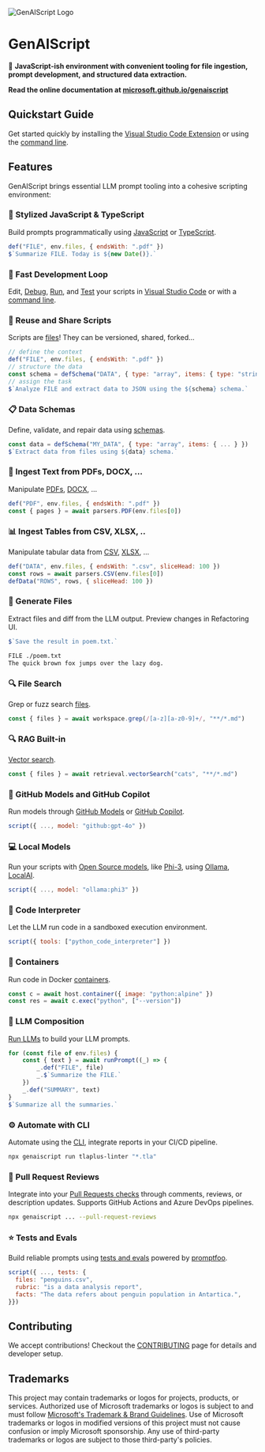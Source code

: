 ![GenAIScript Logo](./docs/public/images/favicon.png)

# GenAIScript

🚀 **JavaScript-ish environment with convenient tooling for file ingestion, prompt development, and structured data extraction.**

**Read the online documentation at [microsoft.github.io/genaiscript](https://microsoft.github.io/genaiscript/)**

## Quickstart Guide

Get started quickly by installing the [Visual Studio Code Extension](https://microsoft.github.io/genaiscript/getting-started/installation/) or using the [command line](https://microsoft.github.io/genaiscript/getting-started/installation).

## Features

GenAIScript brings essential LLM prompt tooling into a cohesive scripting environment:

### 🎨 Stylized JavaScript & TypeScript
Build prompts programmatically using [JavaScript](https://microsoft.github.io/genaiscript/reference/scripts/) or [TypeScript](https://microsoft.github.io/genaiscript/reference/scripts/typescript).

```javascript
def("FILE", env.files, { endsWith: ".pdf" })
$`Summarize FILE. Today is ${new Date()}.`
```

### 🚀 Fast Development Loop
Edit, [Debug](https://microsoft.github.io/genaiscript/getting-started/debugging-scripts/), [Run](https://microsoft.github.io/genaiscript/getting-started/running-scripts/), and [Test](https://microsoft.github.io/genaiscript/getting-started/testing-scripts/) your scripts in [Visual Studio Code](https://microsoft.github.io/genaiscript/getting-started/installation) or with a [command line](https://microsoft.github.io/genaiscript/getting-started/installation).

### 🔗 Reuse and Share Scripts
Scripts are [files](https://microsoft.github.io/genaiscript/reference/scripts/)! They can be versioned, shared, forked...

```javascript
// define the context
def("FILE", env.files, { endsWith: ".pdf" })
// structure the data
const schema = defSchema("DATA", { type: "array", items: { type: "string" } })
// assign the task
$`Analyze FILE and extract data to JSON using the ${schema} schema.`
```

### 📋 Data Schemas
Define, validate, and repair data using [schemas](https://microsoft.github.io/genaiscript/reference/scripts/schemas).

```javascript
const data = defSchema("MY_DATA", { type: "array", items: { ... } })
$`Extract data from files using ${data} schema.`
```

### 📄 Ingest Text from PDFs, DOCX, ...
Manipulate [PDFs](https://microsoft.github.io/genaiscript/reference/scripts/pdf), [DOCX](https://microsoft.github.io/genaiscript/reference/scripts/docx), ...

```javascript
def("PDF", env.files, { endsWith: ".pdf" })
const { pages } = await parsers.PDF(env.files[0])
```

### 📊 Ingest Tables from CSV, XLSX, ..
Manipulate tabular data from [CSV](https://microsoft.github.io/genaiscript/reference/scripts/csv), [XLSX](https://microsoft.github.io/genaiscript/reference/scripts/xlsx), ...

```javascript
def("DATA", env.files, { endsWith: ".csv", sliceHead: 100 })
const rows = await parsers.CSV(env.files[0])
defData("ROWS", rows, { sliceHead: 100 })
```

### 📝 Generate Files
Extract files and diff from the LLM output. Preview changes in Refactoring UI.

```javascript
$`Save the result in poem.txt.`
```

````txt
FILE ./poem.txt
The quick brown fox jumps over the lazy dog.
````

### 🔍 File Search
Grep or fuzz search [files](https://microsoft.github.io/genaiscript/reference/scripts/files).

```javascript
const { files } = await workspace.grep(/[a-z][a-z0-9]+/, "**/*.md")
```

### 🔍 RAG Built-in
[Vector search](https://microsoft.github.io/genaiscript/reference/scripts/vector-search/).

```javascript
const { files } = await retrieval.vectorSearch("cats", "**/*.md")
```

### 🐙 GitHub Models and GitHub Copilot
Run models through [GitHub Models](https://microsoft.github.io/genaiscript/getting-started/configuration/#github-models) or [GitHub Copilot](https://microsoft.github.io/genaiscript/getting-started/configuration/#github-copilot-in-visual-studio-code).

```javascript
script({ ..., model: "github:gpt-4o" })
```

### 💻 Local Models
Run your scripts with [Open Source models](https://microsoft.github.io/genaiscript/getting-started/configuration/#local-models), like [Phi-3](https://azure.microsoft.com/en-us/blog/introducing-phi-3-redefining-whats-possible-with-slms/), using [Ollama](https://ollama.com/), [LocalAI](https://localai.io/).

```javascript
script({ ..., model: "ollama:phi3" })
```

### 🐍 Code Interpreter
Let the LLM run code in a sandboxed execution environment.

```javascript
script({ tools: ["python_code_interpreter"] })
```

### 🐳 Containers
Run code in Docker [containers](https://microsoft.github.io/genaiscript/reference/scripts/containers).

```javascript
const c = await host.container({ image: "python:alpine" })
const res = await c.exec("python", ["--version"])
```

### 🧩 LLM Composition
[Run LLMs](https://microsoft.github.io/genaiscript/reference/scripts/inline-prompts/) to build your LLM prompts.

```javascript
for (const file of env.files) {
    const { text } = await runPrompt((_) => {
        _.def("FILE", file)
        _.$`Summarize the FILE.`
    })
    _.def("SUMMARY", text)
}
$`Summarize all the summaries.`
```

### ⚙ Automate with CLI
Automate using the [CLI](https://microsoft.github.io/genaiscript/reference/cli), integrate reports in your CI/CD pipeline.

```bash
npx genaiscript run tlaplus-linter "*.tla"
```

### 💬 Pull Request Reviews
Integrate into your [Pull Requests checks](https://microsoft.github.io/genaiscript/reference/cli/run/#pull-requests) through comments, reviews, or description updates. Supports GitHub Actions and Azure DevOps pipelines.

```bash
npx genaiscript ... --pull-request-reviews
```

### ⭐ Tests and Evals
Build reliable prompts using [tests and evals](https://microsoft.github.io/genaiscript/reference/scripts/tests) powered by [promptfoo](https://promptfoo.dev/).

```javascript
script({ ..., tests: {
  files: "penguins.csv",
  rubric: "is a data analysis report",
  facts: "The data refers about penguin population in Antartica.",
}})
```

## Contributing

We accept contributions! Checkout the [CONTRIBUTING](./CONTRIBUTING.md) page for details and developer setup.

## Trademarks

This project may contain trademarks or logos for projects, products, or services. Authorized use of Microsoft
trademarks or logos is subject to and must follow
[Microsoft's Trademark & Brand Guidelines](https://www.microsoft.com/en-us/legal/intellectualproperty/trademarks/usage/general).
Use of Microsoft trademarks or logos in modified versions of this project must not cause confusion or imply Microsoft sponsorship.
Any use of third-party trademarks or logos are subject to those third-party's policies.
